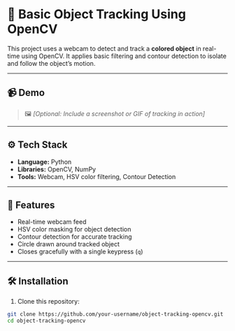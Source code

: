 # 🎯 Basic Object Tracking Using OpenCV

This project uses a webcam to detect and track a **colored object** in real-time using OpenCV. It applies basic filtering and contour detection to isolate and follow the object’s motion.

---

## 📹 Demo

> 🖼️ *[Optional: Include a screenshot or GIF of tracking in action]*

---

## ⚙️ Tech Stack

- **Language:** Python
- **Libraries:** OpenCV, NumPy
- **Tools:** Webcam, HSV color filtering, Contour Detection

---

## 🚀 Features

- Real-time webcam feed
- HSV color masking for object detection
- Contour detection for accurate tracking
- Circle drawn around tracked object
- Closes gracefully with a single keypress (`q`)

---

## 🛠️ Installation

1. Clone this repository:
```bash
git clone https://github.com/your-username/object-tracking-opencv.git
cd object-tracking-opencv
